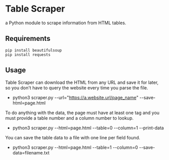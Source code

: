 # Table Scraper

a Python module to scrape information from HTML tables.

## Requirements

    pip install beautifulsoup
    pip install requests

## Usage

Table Scraper can download the HTML from any URL and save it for later, 
so you don't have to query the website every time you parse the file.

- python3 scraper.py --url="https://a.website.url/page_name" --save-html=page.html

To do anything with the data, the page must have at least one <table> 
tag and you must provide a table number and a column number to lookup.

- python3 scraper.py --html=page.html --table=0 --column=1 --print-data

You can save the table data to a file with one line per field found.

- python3 scraper.py --html=page.html --table=1 --column=0 --save-data=filename.txt
